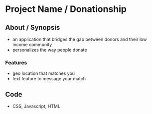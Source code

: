 # Project Name / Donationship

## About / Synopsis

* an application that bridges the gap between donors and their low income community
* personalizes the way people donate

### Features
* geo location that matches you
* text feature to message your match

## Code
* CSS, Javascript, HTML



